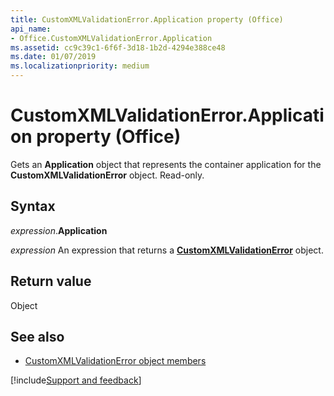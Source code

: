 ```yaml
---
title: CustomXMLValidationError.Application property (Office)
api_name:
- Office.CustomXMLValidationError.Application
ms.assetid: cc9c39c1-6f6f-3d18-1b2d-4294e388ce48
ms.date: 01/07/2019
ms.localizationpriority: medium
---
```



# CustomXMLValidationError.Application property (Office)

Gets an **Application** object that represents the container application for the **CustomXMLValidationError** object. Read-only.


## Syntax

_expression_.**Application**

_expression_ An expression that returns a **[CustomXMLValidationError](Office.CustomXMLValidationError.md)** object.


## Return value

Object


## See also

- [CustomXMLValidationError object members](overview/library-reference/customxmlvalidationerror-members-office.md)

[!include[Support and feedback](~/includes/feedback-boilerplate.md)]